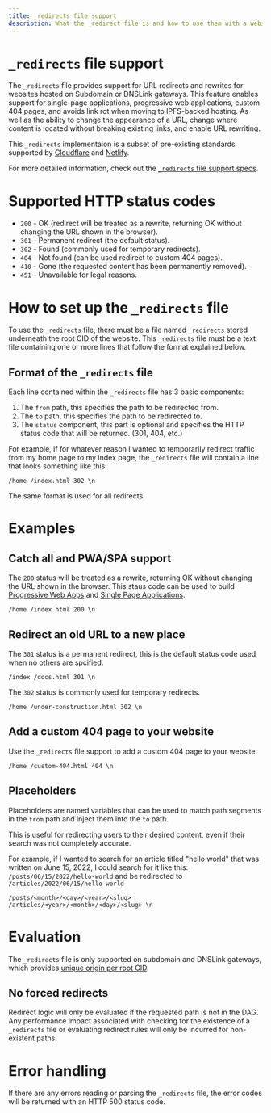 ```yaml
---
title: _redirects file support
description: What the _redirect file is and how to use them with a website on IPFS.
---
```

# `_redirects` file support

The `_redirects` file provides support for URL redirects and rewrites for websites hosted on Subdomain or DNSLink gateways. This feature enables support for single-page applications, progressive web applications, custom 404 pages, and avoids link rot when moving to IPFS-backed hosting. As well as the ability to change the appearance of a URL, change where content is located without breaking existing links, and enable URL rewriting.

This `_redirects` implementaion is a subset of pre-existing standards supported by [Cloudflare](https://developers.cloudflare.com/pages/platform/redirects) and [Netlify](https://docs.netlify.com/routing/redirects/).

For more detailed information, check out the [`_redirects` file support specs](https://github.com/ipfs/specs/pull/290).

# Supported HTTP status codes

* `200` - OK (redirect will be treated as a rewrite, returning OK without changing the URL shown in the browser).
* `301` - Permanent redirect (the default status).
* `302` - Found (commonly used for temporary redirects).
* `404` - Not found (can be used redirect to custom 404 pages).
* `410` - Gone (the requested content has been permanently removed).
* `451` - Unavailable for legal reasons.

# How to set up the `_redirects` file

To use the `_redirects` file, there must be a file named `_redirects` stored underneath the root CID of the website. This `_redirects` file must be a text file containing one or more lines that follow the format explained below.

## Format of the `_redirects` file

Each line contained within the `_redirects` file has 3 basic components:

1. The `from` path, this specifies the path to be redirected from.
1. The `to` path, this specifies the path to be redirected to.
1. The `status` component, this part is optional and specifies the HTTP status code that will be returned. (301, 404, etc.)

For example, if for whatever reason I wanted to temporarily redirect traffic from my home page to my index page, the `_redirects` file will contain a line that looks something like this:

```
/home /index.html 302 \n
```

The same format is used for all redirects.

# Examples

## Catch all and PWA/SPA support

The `200` status will be treated as a rewrite, returning OK without changing the URL shown in the browser. This staus code can be used to build [Progressive Web Apps](https://en.wikipedia.org/wiki/Progressive_web_app) and [Single Page Applications](https://en.wikipedia.org/wiki/Single-page_application).

```
/home /index.html 200 \n
```

## Redirect an old URL to a new place

The `301` status is a permanent redirect, this is the default status code used when no others are spcified. 

```
/index /docs.html 301 \n
```

The `302` status is commonly used for temporary redirects.

```
/home /under-construction.html 302 \n
```

## Add a custom 404 page to your website

Use the `_redirects` file support to add a custom 404 page to your website.

```
/home /custom-404.html 404 \n
```

## Placeholders

Placeholders are named variables that can be used to match path segments in the `from` path and inject them into the `to` path.

This is useful for redirecting users to their desired content, even if their search was not completely accurate.

For example, if I wanted to search for an article titled "hello world" that was written on June 15, 2022, I could search for it like this: `/posts/06/15/2022/hello-world` and be redirected to `/articles/2022/06/15/hello-world`

```
/posts/<month>/<day>/<year>/<slug> /articles/<year>/<month>/<day>/<slug> \n
```

# Evaluation

The `_redirects` file  is only supported on subdomain and DNSLink gateways, which provides [unique origin per root CID](https://en.wikipedia.org/wiki/Same-origin_policy).

## No forced redirects

Redirect logic will only be evaluated if the requested path is not in the DAG. Any performance impact associated with checking for the existence of a `_redirects` file or evaluating redirect rules will only be incurred for non-existent paths.

# Error handling

If there are any errors reading or parsing the `_redirects` file, the error codes will be returned with an HTTP 500 status code.